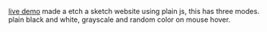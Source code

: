 [live demo](https://pallavranpise.github.io/EtchAsketch/)
made a etch a sketch website using plain js, this has three modes.
plain black and white, grayscale and random color on mouse hover.
